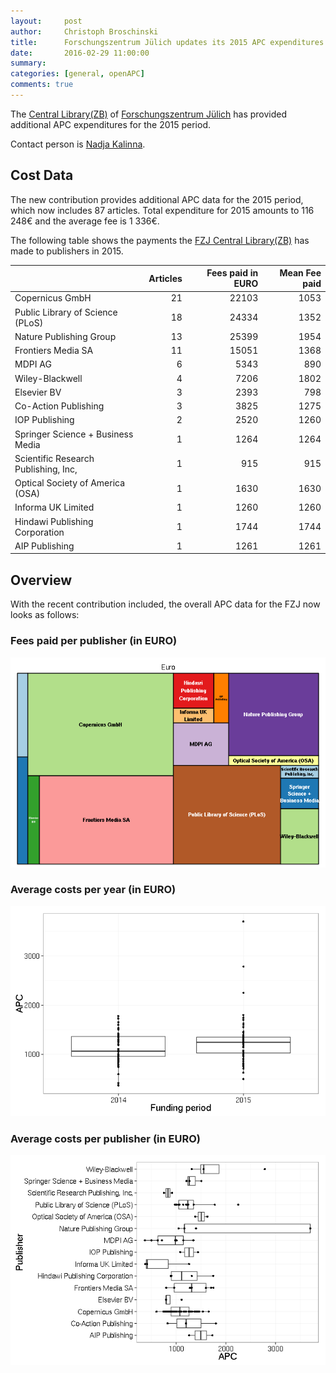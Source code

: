 ```yaml
---
layout:     post
author:     Christoph Broschinski
title:      Forschungszentrum Jülich updates its 2015 APC expenditures
date:       2016-02-29 11:00:00
summary:    
categories: [general, openAPC]
comments: true
---
```





The [Central Library(ZB)](http://www.fz-juelich.de/zb/EN/Expertise/publication_fund/publication_fund_node.html) of [Forschungszentrum Jülich](http://www.fz-juelich.de/portal/DE/Home/home_node.html) has provided additional APC expenditures for the 2015 period.

Contact person is [Nadja Kalinna](http://www.fz-juelich.de/zb/DE/UeberUns/Ansprechpartner/wissenschaftliches_publizieren/ansprechpartner_wissenschaftliches_publizieren_node.html#nk).

## Cost Data



The new contribution provides additional APC data for the 2015 period, which now includes 87 articles. Total expenditure for 2015 amounts to 116 248€ and the average fee is 1 336€.

The following table shows the payments the [FZJ Central Library(ZB)](http://www.fz-juelich.de/zb/EN/Expertise/publication_fund/publication_fund_node.html) has made to publishers in 2015.


|                                     | Articles| Fees paid in EURO| Mean Fee paid|
|:------------------------------------|--------:|-----------------:|-------------:|
|Copernicus GmbH                      |       21|             22103|          1053|
|Public Library of Science (PLoS)     |       18|             24334|          1352|
|Nature Publishing Group              |       13|             25399|          1954|
|Frontiers Media SA                   |       11|             15051|          1368|
|MDPI AG                              |        6|              5343|           890|
|Wiley-Blackwell                      |        4|              7206|          1802|
|Elsevier BV                          |        3|              2393|           798|
|Co-Action Publishing                 |        3|              3825|          1275|
|IOP Publishing                       |        2|              2520|          1260|
|Springer Science + Business Media    |        1|              1264|          1264|
|Scientific Research Publishing, Inc, |        1|               915|           915|
|Optical Society of America (OSA)     |        1|              1630|          1630|
|Informa UK Limited                   |        1|              1260|          1260|
|Hindawi Publishing Corporation       |        1|              1744|          1744|
|AIP Publishing                       |        1|              1261|          1261|

## Overview

With the recent contribution included, the overall APC data for the FZJ now looks as follows: 

### Fees paid per publisher (in EURO)

![plot of chunk tree_fzj_zb_2016-03-01](/figure/tree_fzj_zb_2016-03-01-1.png) 

###  Average costs per year (in EURO)

![plot of chunk box_fzj_zb_year-2016-03-01](/figure/box_fzj_zb_year-2016-03-01-1.png) 

###  Average costs per publisher (in EURO)

![plot of chunk box_fzj_zb_publisher-2016-03-01](/figure/box_fzj_zb_publisher-2016-03-01-1.png) 
